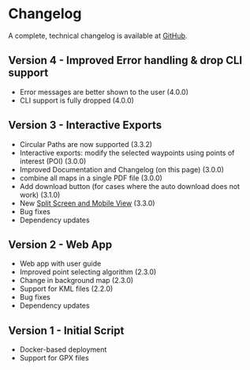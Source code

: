 # Changelog

A complete, technical changelog is available at [GitHub](https://github.com/cevi/automatic_walk-time_tables/releases).

## Version 4 - Improved Error handling & drop CLI support
- Error messages are better shown to the user (4.0.0)
- CLI support is fully dropped (4.0.0)

## Version 3 - Interactive Exports
- Circular Paths are now supported (3.3.2)
- Interactive exports: modify the selected waypoints using points of interest (POI) (3.0.0)
- Improved Documentation and Changelog (on this page) (3.0.0)
- combine all maps in a single PDF file (3.0.0)
- Add download button (for cases where the auto download does not work) (3.1.0)
- New [Split Screen and Mobile View](https://github.com/cevi/automatic_walk-time_tables/issues/182) (3.3.0)
- Bug fixes
- Dependency updates

## Version 2 - Web App
- Web app with user guide
- Improved point selecting algorithm (2.3.0)
- Change in background map (2.3.0)
- Support for KML files (2.2.0)
- Bug fixes
- Dependency updates

## Version 1 - Initial Script
- Docker-based deployment
- Support for GPX files